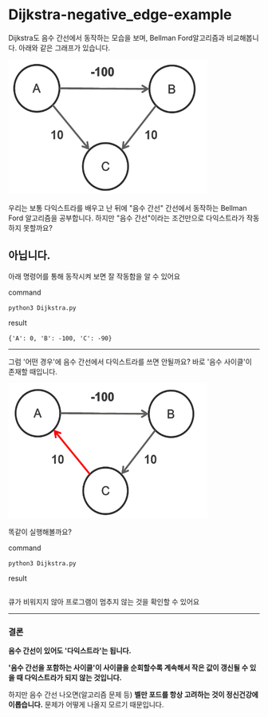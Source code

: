 # Dijkstra-negative_edge-example
Dijkstra도 음수 간선에서 동작하는 모습을 보며, Bellman Ford알고리즘과 비교해봅니다. 아래와 같은 그래프가 있습니다.

<img src="./Dijkstra-negative_edge-no_cycle.PNG"  width="400" height="270">




우리는 보통 다익스트라를 배우고 난 뒤에 
"음수 간선" 간선에서 동작하는 Bellman Ford 알고리즘을 공부합니다. 하지만 "음수 간선"이라는 조건만으로 다익스트라가 작동하지 못할까요? 
## 아닙니다.

아래 명령어를 통해 동작시켜 보면 잘 작동함을 알 수 있어요

command
```
python3 Dijkstra.py
```

result

```
{'A': 0, 'B': -100, 'C': -90}
```

---------------------------------------

그럼 '어떤 경우'에 음수 간선에서 다익스트라를 쓰면 안될까요? 바로 '음수 사이클'이 존재할 때입니다.

<img src="./Dijkstra-negative_edge-cycle.png"  width="400" height="270">

똑같이 실행해볼까요? 


command
```
python3 Dijkstra.py
```

result

```

```
큐가 비워지지 않아 프로그램이 멈추지 않는 것을 확인할 수 있어요

---------------------------------------

### 결론
__음수 간선이 있어도 '다익스트라'는 됩니다.__ 

__'음수 간선을 포함하는 사이클'이 사이클을 순회할수록 계속해서 작은 값이 갱신될 수 있을 때
다익스트라가 되지 않는 것입니다.__

하지만 음수 간선 나오면(알고리즘 문제 등) __벨만 포드를 항상 고려하는 것이 정신건강에 이롭습니다.__ 문제가 어떻게 나올지 모르기 때문입니다.

